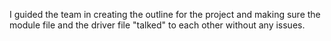 I guided the team in creating the outline for the project and making sure the module file and the driver file "talked" to each other without any issues.
